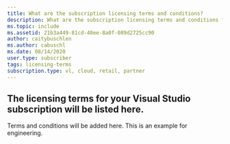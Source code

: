 ```yaml
---
title: What are the subscription licensing terms and conditions?
description: What are the subscription licensing terms and conditions for my Visual Studio subscription?
ms.topic: include
ms.assetid: 21b3a449-81cd-40ee-8a0f-089d2725cc90
author: caitybuschlen
ms.author: cabuschl
ms.date: 08/14/2020
user.type: subscriber
tags: licensing-terms
subscription.type: vl, cloud, retail, partner
---
```


## The licensing terms for your Visual Studio subscription will be listed here. 

Terms and conditions will be added here. This is an example for engineering. 